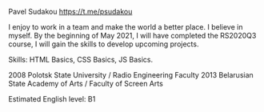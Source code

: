 Pavel Sudakou
https://t.me/psudakou

I enjoy to work in a team and make the world a better place. I believe in myself. By the beginning of May 2021, I will have completed the RS2020Q3 course, I will gain the skills to develop upcoming projects.

Skills: HTML Basics, CSS Basics, JS Basics.

2008 ‎Polotsk State University / Radio Engineering Faculty
2013 Belarusian State Academy of Arts / Faculty of Screen Arts

Estimated English level: B1
